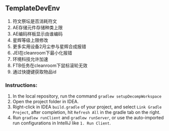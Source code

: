 ## TemplateDevEnv

1. 符文祭坛是否消耗符文
2. AE存储元件存储种类上限
3. AE编码样板显示由谁编码
4. 星辉等级上限修改
5. 更多实用设备2月尘参与星辉合成报错
6. JEI在cleanroom下最小化报错
7. 环境科技允许加速
8. FTB任务在cleanroom下鼠标滚轮无效
9. 通过快捷键获取物品id

### Instructions:

1. In the local repository, run the command `gradlew setupDecompWorkspace`
2. Open the project folder in IDEA.
3. Right-click in IDEA `build.gradle` of your project, and select `Link Gradle Project`, after completion, hit `Refresh All` in the gradle tab on the right.
4. Run `gradlew runClient` and `gradlew runServer`, or use the auto-imported run configurations in IntelliJ like `1. Run Client`.